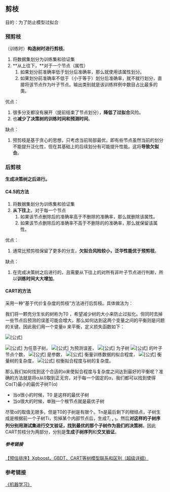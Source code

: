 ## 剪枝

目的：为了防止模型过拟合

### 预剪枝

（训练时）**构造树时进行剪枝**。

1. 将数据集划分为训练集和验证集
2. **从上往下，**对于一个节点（属性）
   1. 如果划分前准确率低于划分后准确率，那么就使用该属性划分。
   2. 如果划分前准确率不低于（小于等于）划分后准确率，就不就行划分，直接将该节点作为叶子节点。输出类别就是该训练样例中数目占比最多的类。

优点：

1. 很多分支都没有展开（提前结束了节点划分），**降低了过拟合**风险。
2. 也**减少了决策树的训练时间和预测时间**。

缺点：

1. 预剪枝是基于贪心的思想，只考虑当前局部最优，即有些节点虽然当前的划分不能提升泛化性，但在其基础上的后续划分有可能提升性能，这将**导致欠拟合**。

### 后剪枝

**生成决策树之后进行。**

#### C4.5的方法

1. 将数据集划分为训练集和验证集
2. **从下往上**，对于每一个节点
   1. 如果该节点删除后的准确率高于不删除的准确率，那么就删除该属性。
   2. 如果该节点删除后的准确率不高于不删除的的准确率，那么就保留该属性。

优点：

1. 通常比预剪枝保留了更多的分支，**欠拟合风险较小，泛华性能优于预剪枝**。

缺点：

1. 在完成决策树之后进行的，且需要从下往上的对所有非叶子节点进行判断，所以**训练时间大大增加**。

#### CART的方法

采用一种“基于代价复杂度的剪枝”方法进行后剪枝。具体做法为：

我们将一颗充分生长的树称为T0 ，希望减少树的大小来防止过拟化。但同时去掉一些节点后预测的误差可能会增大，那么如何达到这两个变量之间的平衡则是问题的关键。因此我们用一个变量α 来平衡，定义损失函数如下：

![[公式]](https://www.zhihu.com/equation?tex=C_%5Calpha%28T%29%3DC%28T%29%2B%5Calpha%7CT%7C++%5C%5C)

![[公式]](https://www.zhihu.com/equation?tex=T) 为任意子树， ![[公式]](https://www.zhihu.com/equation?tex=C%28T%29) 为预测误差， ![[公式]](https://www.zhihu.com/equation?tex=%7CT%7C) 为子树 ![[公式]](https://www.zhihu.com/equation?tex=T) 的叶子节点个数， ![[公式]](https://www.zhihu.com/equation?tex=%5Calpha) 是参数， ![[公式]](https://www.zhihu.com/equation?tex=C%28T%29) 衡量训练数据的拟合程度， ![[公式]](https://www.zhihu.com/equation?tex=%7CT%7C) 衡量树的复杂度， ![[公式]](https://www.zhihu.com/equation?tex=%5Calpha) 权衡拟合程度与树的复杂度。

那么我们如何找到这个合适的α来使拟合程度与复杂度之间达到最好的平衡呢？准确的方法就是将α从0取到正无穷，对于每一个固定的α，我们都可以找到使得Cα(T)最小的最优子树T(α)

- 当α很小的时候，T0 是这样的最优子树
- 当α很大的时候，单独一个根节点就是最优子树

尽管α的取值无限多，但是T0的子树是有限个。Tn是最后剩下的根结点，子树生成是根据前一个子树Ti，剪掉某个内部节点后，生成$T_{i+1}$。然后**对这样的子树序列分别用测试集进行交叉验证，找到最优的那个子树作为我们的决策树**。因此CART剪枝分为两部分，分别是**生成子树序列**和**交叉验证**。

##### 参考链接

[【预估排序】Xgboost、GBDT、CART等树模型联系和区别（超级详细）](https://zhuanlan.zhihu.com/p/158633779)

### 参考链接

<u>《机器学习》</u>


